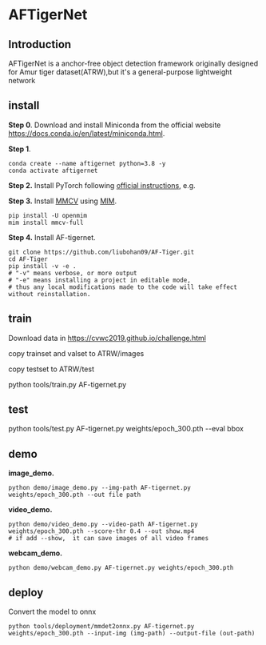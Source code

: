 # AFTigerNet
## Introduction

AFTigerNet is a anchor-free object detection framework originally designed for Amur tiger dataset(ATRW),but it's a general-purpose lightweight network

## install

**Step 0**. Download and install Miniconda from the official website https://docs.conda.io/en/latest/miniconda.html.

**Step 1**.
```shell
conda create --name aftigernet python=3.8 -y
conda activate aftigernet
```

**Step 2.** Install PyTorch following [official instructions](https://pytorch.org/get-started/locally/), e.g.

**Step 3.** Install [MMCV](https://github.com/open-mmlab/mmcv) using [MIM](https://github.com/open-mmlab/mim).

```shell
pip install -U openmim
mim install mmcv-full
```
**Step 4.** Install AF-tigernet.


```shell
git clone https://github.com/liubohan09/AF-Tiger.git
cd AF-Tiger
pip install -v -e .
# "-v" means verbose, or more output
# "-e" means installing a project in editable mode,
# thus any local modifications made to the code will take effect without reinstallation.
```


## train

Download data in https://cvwc2019.github.io/challenge.html

copy trainset and valset to ATRW/images

copy testset to ATRW/test

python tools/train.py AF-tigernet.py

## test

python tools/test.py AF-tigernet.py weights/epoch_300.pth  --eval bbox

## demo

**image_demo.**

```shell
python demo/image_demo.py --img-path AF-tigernet.py weights/epoch_300.pth --out file path
```

**video_demo.**

```shell
python demo/video_demo.py --video-path AF-tigernet.py weights/epoch_300.pth --score-thr 0.4 --out show.mp4
# if add --show,  it can save images of all video frames
```

**webcam_demo.**

```shell
python demo/webcam_demo.py AF-tigernet.py weights/epoch_300.pth 
```

## deploy

Convert the model to onnx

```shell
python tools/deployment/mmdet2onnx.py AF-tigernet.py weights/epoch_300.pth --input-img (img-path) --output-file (out-path)
```

